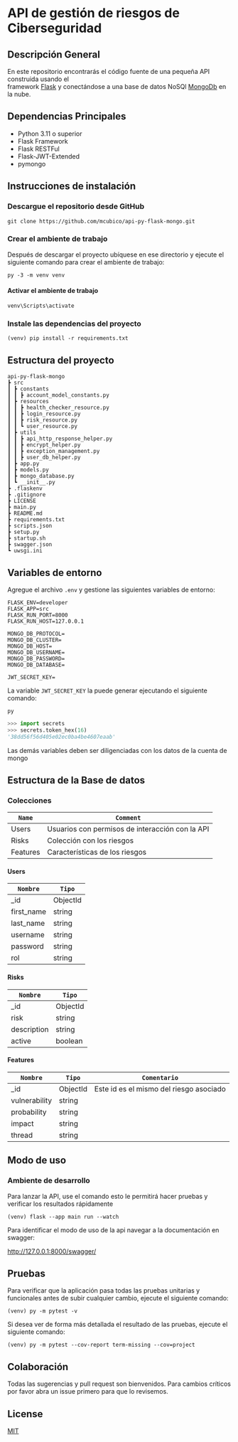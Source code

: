 # API de gestión de riesgos de Ciberseguridad

## Descripción General

En este repositorio encontrarás el código fuente de una pequeña API construida usando el  
framework [Flask](https://flask.palletsprojects.com/es/latest/) y conectándose a una base de datos NoSQl 
[MongoDb](https://mongodb.com/) en la nube.

## Dependencias Principales
- Python 3.11 o superior
- Flask Framework
- Flask RESTFul
- Flask-JWT-Extended
- pymongo

## Instrucciones de instalación

### Descargue el repositorio desde GitHub

```shell
git clone https://github.com/mcubico/api-py-flask-mongo.git
```

### Crear el ambiente de trabajo

Después de descargar el proyecto ubíquese en ese directorio y ejecute el siguiente comando para 
crear el ambiente de trabajo:

```shell
py -3 -m venv venv
```

#### Activar el ambiente de trabajo

```shell
venv\Scripts\activate
```

### Instale las dependencias del proyecto

```shell
(venv) pip install -r requirements.txt
```

## Estructura del proyecto
```
api-py-flask-mongo
┣ src
┃ ┣ constants
┃ ┃ ┣ account_model_constants.py
┃ ┣ resources
┃ ┃ ┣ health_checker_resource.py
┃ ┃ ┣ login_resource.py
┃ ┃ ┣ risk_resource.py
┃ ┃ ┗ user_resource.py
┃ ┣ utils
┃ ┃ ┣ api_http_response_helper.py
┃ ┃ ┣ encrypt_helper.py
┃ ┃ ┣ exception_management.py
┃ ┃ ┣ user_db_helper.py
┃ ┣ app.py
┃ ┣ models.py
┃ ┣ mongo_database.py
┃ ┗ __init__.py
┣ .flaskenv
┣ .gitignore
┣ LICENSE
┣ main.py
┣ README.md
┣ requirements.txt
┣ scripts.json
┣ setup.py
┣ startup.sh
┣ swagger.json
┗ uwsgi.ini
```

## Variables de entorno

Agregue el archivo ```.env``` y gestione las siguientes variables de entorno:

```properties
FLASK_ENV=developer
FLASK_APP=src
FLASK_RUN_PORT=8000
FLASK_RUN_HOST=127.0.0.1

MONGO_DB_PROTOCOL=
MONGO_DB_CLUSTER=
MONGO_DB_HOST=
MONGO_DB_USERNAME=
MONGO_DB_PASSWORD=
MONGO_DB_DATABASE=

JWT_SECRET_KEY=
```

La variable ```JWT_SECRET_KEY``` la puede generar ejecutando el siguiente comando:

```shell
py
```
```python
>>> import secrets
>>> secrets.token_hex(16)
'38dd56f56d405e02ec0ba4be4607eaab'
```

Las demás variables deben ser diligenciadas con los datos de la cuenta de mongo

## Estructura de la Base de datos

### Colecciones

| `Name`   | `Comment`                                       |
|----------|-------------------------------------------------|
| Users    | Usuarios con permisos de interacción con la API |
| Risks    | Colección con los riesgos                       |
| Features | Características de los riesgos                  |

#### Users
| `Nombre`   | `Tipo`   |
|------------|----------|
| _id        | ObjectId |
| first_name | string   |
| last_name  | string   |
| username   | string   |
| password   | string   |
| rol        | string   |

#### Risks
| `Nombre`    | `Tipo`   |
|-------------|----------|
| _id         | ObjectId |
| risk        | string   |
| description | string   |
| active      | boolean  |

#### Features
| `Nombre`      | `Tipo`   | `Comentario`                            |
|---------------|----------|-----------------------------------------|
| _id           | ObjectId | Este id es el mismo del riesgo asociado | 
| vulnerability | string   |                                         |
| probability   | string   |                                         |
| impact        | string   |                                         |
| thread        | string   |                                         |

## Modo de uso

### Ambiente de desarrollo

Para lanzar la API, use el comando esto le permitirá hacer pruebas y verificar los resultados rápidamente

```shell
(venv) flask --app main run --watch
```

Para identificar el modo de uso de la api navegar a la documentación en swagger:

http://127.0.0.1:8000/swagger/

## Pruebas

Para verificar que la aplicación pasa todas las pruebas unitarias y funcionales antes de subir cualquier
cambio, ejecute el siguiente comando:

```shell
(venv) py -m pytest -v
```

Si desea ver de forma más detallada el resultado de las pruebas, ejecute el siguiente comando:

```shell
(venv) py -m pytest --cov-report term-missing --cov=project
```

## Colaboración

Todas las sugerencias y pull request son bienvenidos. Para cambios críticos por favor abra un issue 
primero para que lo revisemos.

## License

[MIT](https://choosealicense.com/licenses/mit/)